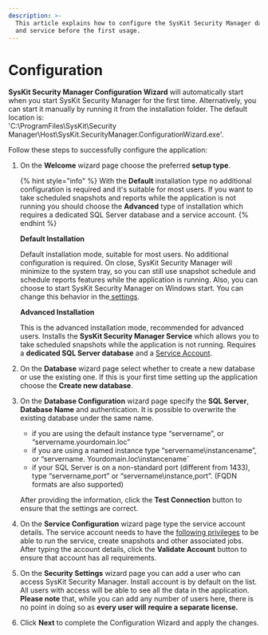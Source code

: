 ```yaml
---
description: >-
  This article explains how to configure the SysKit Security Manager database
  and service before the first usage.
---
```


# Configuration

**SysKit Security Manager Configuration Wizard** will automatically start when you start SysKit Security Manager for the first time. Alternatively, you can start it manually by running it from the installation folder. The default location is:  
'C:\ProgramFiles\SysKit\Security Manager\Host\SysKit.SecurityManager.ConfigurationWizard.exe'.

Follow these steps to successfully configure the application:

1. On the **Welcome** wizard page choose the preferred **setup type**.

   {% hint style="info" %}
With the **Default** installation type no additional configuration is required and it's suitable for most users. If you want to take scheduled snapshots and reports while the application is not running you should choose the **Advanced** type of installation which requires a dedicated SQL Server database and a service account.
{% endhint %}

   **Default Installation**

   Default installation mode, suitable for most users. No additional configuration is required. On close, SysKit Security Manager will minimize to the system tray, so you can still use snapshot schedule and schedule reports features while the application is running. Also, you can choose to start SysKit Security Manager on Windows start. You can change this behavior in the[ settings](../get-to-know-security-manager/settings-screen.md#general-settings).

   **Advanced Installation**

   This is the advanced installation mode, recommended for advanced users. Installs the **SysKit Security Manager Service** which allows you to take scheduled snapshots while the application is not running. Requires a **dedicated SQL Server database** and a [Service Account](../requirements/user-permissions-requirements.md#service-account-permissions).

2. On the **Database** wizard page select whether to create a new database or use the existing one. If this is your first time setting up the application choose the **Create new database**. 
3. On the **Database Configuration** wizard page specify the **SQL Server**, **Database Name** and authentication. It is possible to overwrite the existing database under the same name.
   + if you are using the default instance type “servername”, or “servername.yourdomain.loc”
   + if you are using a named instance type “servername\instancename”, or “servername. Yourdomain.loc\instancenameˇ 
   + if your SQL Server is on a non-standard port \(different from 1433\), type “servername,port” or “servername\instance,port”. \(FQDN formats are also supported\)  

    After providing the information, click the **Test Connection** button to ensure that the settings are correct.

4. On the **Service Configuration** wizard page type the service account details. The service account needs to have the [following privileges](requirements/user-permissions-requirements.md#service-account-permissions) to be able to run the service, create snapshots and other associated jobs. After typing the account details, click the **Validate Account** button to ensure that account has all requirements.
5. On the **Security Settings** wizard page you can add a user who can access SysKit Security Manager. Install account is by default on the list. All users with access will be able to see all the data in the application. **Please note** that, while you can add any number of users here, there is no point in doing so as **every user will require a separate license.** 
6. Click **Next** to complete the Configuration Wizard and apply the changes.

